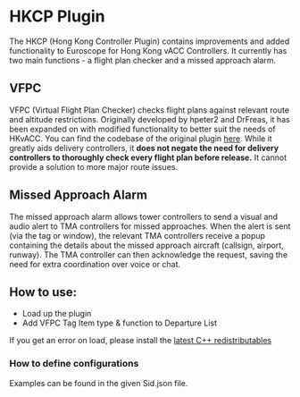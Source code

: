 # HKCP Plugin
The HKCP (Hong Kong Controller Plugin) contains improvements and added functionality to Euroscope for Hong Kong vACC Controllers. It currently has two main functions - a flight plan checker and a missed approach alarm.

## VFPC
VFPC (Virtual Flight Plan Checker) checks flight plans against relevant route and altitude restrictions. 
Originally developed by hpeter2 and DrFreas, it has been expanded on with modified functionality to better suit the needs of HKvACC. You can find the codebase of the original plugin [here](https://github.com/hpeter2/VFPC). While it greatly aids delivery controllers, it **does not negate the need for delivery controllers to thoroughly check every flight plan before release.** It cannot provide a solution to more major route issues.

## Missed Approach Alarm
The missed approach alarm allows tower controllers to send a visual and audio alert to TMA controllers for missed approaches. When the alert is sent (via the tag or window), the relevant TMA controllers receive a popup containing the details about the missed approach aircraft (callsign, airport, runway). The TMA controller can then acknowledge the request, saving the need for extra coordination over voice or chat.

## How to use:
- Load up the plugin
- Add VFPC Tag Item type & function to Departure List

If you get an error on load, please install the [latest C++ redistributables](https://aka.ms/vs/17/release/vc_redist.x86.exe)

### How to define configurations
Examples can be found in the given Sid.json file.
